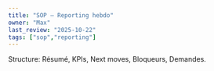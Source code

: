 ```yaml
---
title: "SOP — Reporting hebdo"
owner: "Max"
last_review: "2025-10-22"
tags: ["sop","reporting"]
---
```

Structure: Résumé, KPIs, Next moves, Bloqueurs, Demandes.
